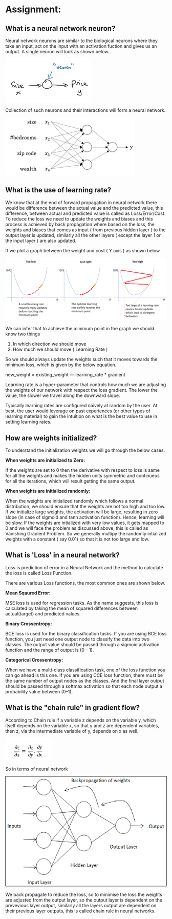 # Assignment:

## What is a neural network neuron?

Neural network neurons are similar to the biological neurons where they take an input, act on the input with an activation fuction and gives us an output. A single neuron will look as shown below.

![Neuron](https://github.com/ganeshkcs/END2/blob/master/S1/Neuron.png)

Collection of such neurons and their interactions will form a neural network.

![Neural-Network](https://github.com/ganeshkcs/END2/blob/master/S1/Neural-network.png)

## What is the use of learning rate?

We know that at the end of forward propagation in neural network there would be difference between the actual value and the predicted value, this difference, between actual and predicted value is called as Loss/Error/Cost. To reduce the loss we need to update the weights and biases and this process is achieved by back propagation where based on the loss, the weights and biases that comes as input ( from previous hidden layer ) to the output layer is updated, similarly all the other layers ( except the layer 1 or the input layer ) are also updated. 
                   
 If we plot a graph between the weight and cost ( Y axis ) as shown below 
 
 ![LR](https://github.com/ganeshkcs/END2/blob/master/S1/lr_different_ones.png)

 We can infer that to achieve the minimum point in the graph we should know two things
 
 1. In which direction we should move
 2. How much we should move ( Learning Rate )

 So we should always update the weights such that it moves towards the minimum loss, which is given by the below equation.
 
 new_weight = existing_weight — learning_rate * gradient
 
Learning rate is a hyper-parameter that controls how much we are adjusting the weights of our network with respect the loss gradient. The lower the value, the   slower we travel along the downward slope.
 
Typically learning rates are configured naively at random by the user. At best, the user would leverage on past experiences (or other types of learning material) to gain the intuition on what is the best value to use in setting learning rates.

## How are weights initialized?

To understand the initialization weights we will go through the below cases.

**When weights are initialized to Zero:**

If the weights are set to 0 then the derivative with respect to loss is same for all the weights and makes the hidden units symmetric and continueos for all the iterations, which will result getting the same output.

**When weights are initialized randomly:**

When the weights are initialized randomly which follows a normal distribution, we should ensure that the weights are not too high and too low. If we initialize large weights, the activation will be large, resulting in zero slope (in case of sigmoid and tanh activation function). Hence, learning will be slow. If the weights are intialized with very low values, it gets mapped to 0 and we will face the problem as discussed above, this is called as Vanishing Gradient Problem. So we generally multipy the randomly intialized weights with a constant ( say 0.01) so that it is not too large and low.


## What is 'Loss' in a neural network?

Loss is prediction of error in a Neural Network and the method to calculate the loss is called Loss Function.

There are various Loss functions, the most common ones are shown below.

**Mean Sqaured Error:**

MSE loss is used for regression tasks. As the name suggests, this loss is calculated by taking the mean of squared differences between actual(target) and predicted values.

**Binary Crossentropy:**

BCE loss is used for the binary classification tasks. If you are using BCE loss function, you just need one output node to classify the data into two classes. The output value should be passed through a sigmoid activation function and the range of output is (0 – 1).

 **Categorical Crossentropy:**
 
When we have a multi-class classification task, one of the loss function you can go ahead is this one. If you are using CCE loss function, there must be the same number of output nodes as the classes. And the final layer output should be passed through a softmax activation so that each node output a probability value between (0–1).

## What is the "chain rule" in gradient flow?

According to Chain rule if a variable z depends on the variable y, which itself depends on the variable x, so that y and z are dependent variables, then z, via the intermediate variable of y, depends on x as well.

![CR](https://github.com/ganeshkcs/END2/blob/master/S1/chain-rule.png)

So in terms of neural network

![BP](https://github.com/ganeshkcs/END2/blob/master/S1/BP.png)

We back propagate to reduce the loss, so to minimise the loss the weights are adjusted from the output layer, so the output layer is dependent on the prevevious layer output, similarly all the layers output are dependent on their previous layer outputs, this is called chain rule in neural networks.



 




